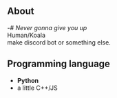 ## About 
-# *Never gonna give you up*  
Human/Koala  
make discord bot or something else.

## Programming language
- **Python**
- a little C++/JS


<!---
lchenglin29/lchenglin29 is a ✨ special ✨ repository because its `README.md` (this file) appears on your GitHub profile.
You can click the Preview link to take a look at your changes.
--->
